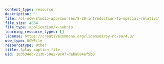 ```yaml
---
content_type: resource
description: ''
file: /ol-ocw-studio-app/courses/8-20-introduction-to-special-relativity-january-iap-2021/103634ec213050e29c47daba884ef5b0_8ytpmbkqF54.vtt
file_size: 4834
file_type: application/x-subrip
learning_resource_types: []
license: https://creativecommons.org/licenses/by-nc-sa/4.0/
ocw_type: OCWFile
resourcetype: Other
title: 3play caption file
uid: 103634ec-2130-50e2-9c47-daba884ef5b0
---
```


